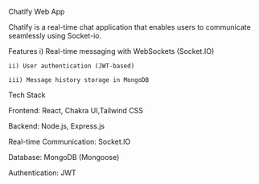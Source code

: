 Chatify Web App

Chatify is a real-time chat application that enables users to communicate seamlessly using Socket-io.

Features
    i) Real-time messaging with WebSockets (Socket.IO)

    ii) User authentication (JWT-based)

    iii) Message history storage in MongoDB

Tech Stack

Frontend:  React, Chakra UI,Tailwind CSS

Backend: Node.js, Express.js

Real-time Communication: Socket.IO

Database: MongoDB (Mongoose)

Authentication: JWT 
